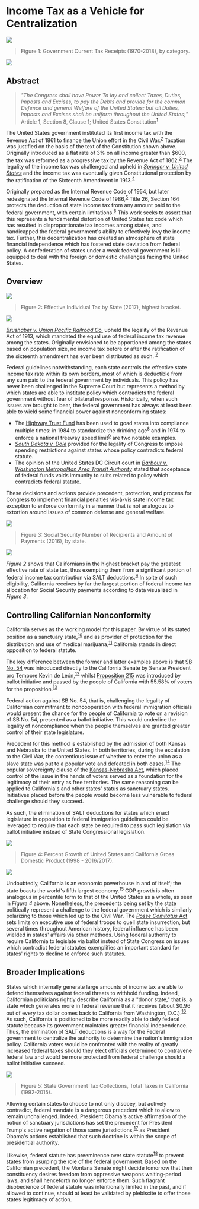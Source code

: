 # Income Tax as a Vehicle for Centralization

![](./images/tax-2.png)

> Figure 1: Government Current Tax Receipts (1970-2018), by category.

[![](../images/new-button.png)](https://apps.axibase.com/chartlab/45382e5b#fullscreen)

## Abstract

> <i>"The Congress shall have Power To lay and collect Taxes, Duties, Imposts and Excises, to pay the Debts and provide for the common Defence and general Welfare of the United States; but all Duties, Imposts and Excises shall be uniform throughout the United States;"</i> Article 1, Section 8, Clause 1; United States Constitution<sup>[1](http://press-pubs.uchicago.edu/founders/tocs/a1_8_1.html)</sup>

The United States government instituted its first income tax with the Revenue Act of 1861 to finance the Union effort in the Civil War.<sup>[2](http://memory.loc.gov/cgi-bin/ampage?collId=llsl&fileName=012/llsl012.db&recNum=323)</sup> Taxation was justified on the basis of the text of the Constitution shown above. Originally introduced as a flat rate of 3% on all income greater than $600, the tax was reformed as a progressive tax by the Revenue Act of 1862.<sup>[3](https://www.finance.senate.gov/about/history/)</sup> The legality of the income tax was challenged and upheld in [*Springer v. United States*](https://www.law.cornell.edu/supremecourt/text/102/586) and the income tax was eventually given Constitutional protection by the ratification of the Sixteenth Amendment in 1913.<sup>[4](https://www.law.cornell.edu/constitution/amendmentxvi)</sup>

Originally prepared as the Internal Revenue Code of 1954, but later redesignated the Internal Revenue Code of 1986,<sup>[5](https://www.govinfo.gov/content/pkg/USCODE-2015-title26/html/USCODE-2015-title26.htm)</sup> Title 26, Section 164 protects the deduction of state income tax from any amount paid to the federal government, with certain limitations.<sup>[6](https://www.law.cornell.edu/uscode/text/26/164)</sup> This work seeks to assert that this represents a fundamental distortion of United States tax code which has resulted in disproportionate tax incomes among states, and handicapped the federal government's ability to effectively levy the income tax. Further, this decentralization has created an atmosphere of state financial independence which has fostered state deviation from federal policy. A confederation of states under a weak federal government is ill-equipped to deal with the foreign or domestic challenges facing the United States.

## Overview

![](./images/tax-7.png)

> Figure 2: Effective Individual Tax by State (2017), highest bracket.

[![](../images/new-button.png)](https://apps.axibase.com/chartlab/9f1248ad#fullscreen)

[*Brushaber v. Union Pacific Railroad Co.*](https://www.loc.gov/item/usrep240001/) upheld the legality of the Revenue Act of 1913, which mandated the equal use of federal income tax revenue among the states. Originally envisioned to be apportioned among the states based on population size, no income tax before or after the ratification of the sixteenth amendment has ever been distributed as such. <sup>[7](https://www.stlouisfed.org/open-vault/2018/march/purpose-history-federal-income-taxes)</sup>

Federal guidelines notwithstanding, each state controls the effective state income tax rate within its own borders, most of which is deductible from any sum paid to the federal government by individuals. This policy has never been challenged in the Supreme Court but represents a method by which states are able to institute policy which contradicts the federal government without fear of bilateral response. Historically, when such issues are brought to bear, the federal government has always at least been able to wield some financial power against nonconforming states:

* The [Highway Trust Fund](https://www.fhwa.dot.gov/highwaytrustfund/) has been used to goad states into compliance multiple times: in 1984 to standardize the drinking age<sup>[8](https://www.cdc.gov/alcohol/fact-sheets/minimum-legal-drinking-age.htm)</sup> and in 1974 to enforce a national freeway speed limit<sup>[9](https://www.heritage.org/report/the-high-cost-the-55-mph-speed-limit)</sup> are two notable examples.
* [*South Dakota v. Dole*](https://billofrightsinstitute.org/educate/educator-resources/lessons-plans/landmark-supreme-court-cases-elessons/south-dakota-v-dole-1987/) provided for the legality of Congress to impose spending restrictions against states whose policy contradicts federal statute.
* The opinion of the United States DC Circuit court in [*Barbour v. Washington Metropolitan Area Transit Authority*](https://www.mwela.org/sites/default/files/brief-bank/AnnaBrooks/MWELA_Amicus_BarbourVWMATA.pdf) stated that acceptance of federal funds voids immunity to suits related to policy which contradicts federal statute.

These decisions and actions provide precedent, protection, and process for Congress to implement financial penalties vis-à-vis state income tax exception to enforce conformity in a manner that is not analogous to extortion around issues of common defense and general welfare.

![](./images/tax-14.png)

> Figure 3: Social Security Number of Recipients and Amount of Payments (2016), by state.

[![](../images/new-button.png)](https://apps.axibase.com/chartlab/aa917712#fullscreen)

*Figure 2* shows that Californians in the highest bracket pay the greatest effective rate of state tax, thus exempting them from a significant portion of federal income tax contribution via SALT deductions.<sup>[9](http://www.gfoa.org/salt)</sup> In spite of such eligibility, California receives by far the largest portion of federal income tax allocation for Social Security payments according to data visualized in *Figure 3*.

## Controlling Californian Nonconformity

California serves as the working model for this paper. By virtue of its stated position as a sanctuary state,<sup>[10](http://www.fairus.org/legislation/state-local-legislation/california-sanctuary-state-bill-sb-54-summary-and-history)</sup> and as provider of protection for the distribution and use of medical marijuana,<sup>[11](https://saclaw.org/articles/marijuana-laws-in-california-edl/)</sup> California stands in direct opposition to federal statute.

The key difference between the former and latter examples above is that [SB No. 54](https://leginfo.legislature.ca.gov/faces/billTextClient.xhtml?bill_id=201720180SB54) was introduced directly to the California Senate by Senate President pro Tempore Kevin de León,<sup>[12](https://sd24.senate.ca.gov/news/2016-12-07-senate-leader-de-le%C3%B3n-introduces-bill-%E2%80%9Cfreeze-out-ice%E2%80%9D)</sup> whilst [Proposition 215](http://vigarchive.sos.ca.gov/1996/general/pamphlet/215text.htm) was introduced by ballot initiative and passed by the people of California with 55.58% of voters for the proposition.<sup>[13](https://ballotpedia.org/California_Proposition_215,_the_Medical_Marijuana_Initiative_(1996))</sup>

Federal action against SB No. 54, that is, challenging the legality of Californian commitment to noncooperation with federal immigration officials would present the chance for the people of California to vote on a revision of SB No. 54, presented as a ballot initiative. This would underline the legality of noncompliance when the people themselves are granted greater control of their state legislature.

Precedent for this method is established by the admission of both Kansas and Nebraska to the United States. In both territories, during the escalation to the Civil War, the contentious issue of whether to enter the union as a slave state was put to a popular vote and defeated in both cases.<sup>[14](https://www.ourdocuments.gov/doc.php?flash=false&doc=28)</sup> The popular sovereignty clause of the [Kansas-Nebraska Act](https://www.senate.gov/artandhistory/history/minute/Kansas_Nebraska_Act.htm), which placed control of the issue in the hands of voters served as a foundation for the legitimacy of their entry as free territories. The same reasoning can be applied to California's and other states' status as sanctuary states. Initiatives placed before the people would become less vulnerable to federal challenge should they succeed.

As such, the elimination of SALT deductions for states which enact legislature in opposition to federal immigration guidelines could be leveraged to require that each state be required to pass such legislation via ballot initiative instead of State Congressional legislation.

![](./images/tax-11.png)

> Figure 4: Percent Growth of United States and California Gross Domestic Product (1998 - 2016/2017).

[![](../images/new-button.png)](https://apps.axibase.com/chartlab/3ef22d53#fullscreen)

Undoubtedly, California is an economic powerhouse in and of itself; the state boasts the world's fifth largest economy.<sup>[15](https://www.sacbee.com/news/business/article210466514.html)</sup> GDP growth is often analogous in percentile form to that of the United States as a whole, as seen in *Figure 4* above. Nonetheless, the precedents being set by the state politically represent a challenge to the federal government which is similarly polarizing to those which led up to the Civil War. The [*Posse Comitatus* Act](https://www.rand.org/content/dam/rand/pubs/monograph_reports/MR1251/MR1251.AppD.pdf) sets limits on executive use of federal troops to quell state insurrection, but several times throughout American history, federal influence has been wielded in states' affairs via other methods. Using federal authority to require California to legislate via ballot instead of State Congress on issues which contradict federal statutes exemplifies an important standard for states' rights to decline to enforce such statutes.

## Broader Implications

States which internally generate large amounts of income tax are able to defend themselves against federal threats to withhold funding. Indeed, Californian politicians rightly describe California as a "donor state," that is, a state which generates more in federal revenue that it receives (about $0.96 out of every tax dollar comes back to California from Washington, D.C.).<sup>[16](https://www.apnews.com/2f83c72de1bd440d92cdbc0d3b6bc08c)</sup> As such, California is positioned to be more readily able to defy federal statute because its government maintains greater financial independence. Thus, the elimination of SALT deductions is a way for the Federal government to centralize the authority to determine the nation's immigration policy. California voters would be confronted with the reality of greatly increased federal taxes should they elect officials determined to contravene federal law and would be more protected from federal challenge should a ballot initiative succeed.

![](./images/tax-12.png)

> Figure 5: State Government Tax Collections, Total Taxes in California (1992-2015).

Allowing certain states to choose to not only disobey, but actively contradict, federal mandate is a dangerous precedent which to allow to remain unchallenged. Indeed, President Obama's active affirmation of the notion of sanctuary jurisdictions has set the precedent for President Trump's active negation of those same jurisdictions,<sup>[17](https://www.washingtonexaminer.com/ig-obama-sends-hundreds-of-millions-to-sanctuary-cities)</sup> as President Obama's actions established that such doctrine is within the scope of presidential authority.

Likewise, federal statute has preeminence over state statute<sup>[18](https://law.stanford.edu/wp-content/uploads/2018/06/guttentag.pdf)</sup> to prevent states from usurping the role of the federal government. Based on the Californian precedent, the Montana Senate might decide tomorrow that their constituency desires freedom from oppressive weapons waiting-period laws, and shall henceforth no longer enforce them. Such flagrant disobedience of federal statute was intentionally limited in the past, and if allowed to continue, should at least be validated by plebiscite to offer those states legitimacy of action.